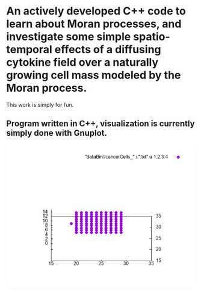 # An actively developed C++ code to learn about Moran processes, and investigate some simple spatio-temporal effects of a diffusing cytokine field over a naturally growing cell mass modeled by the Moran process.
This work is simply for fun.
## Program written in C++, visualization is currently simply done with Gnuplot.

![Example](cancerGrowth.gif)
